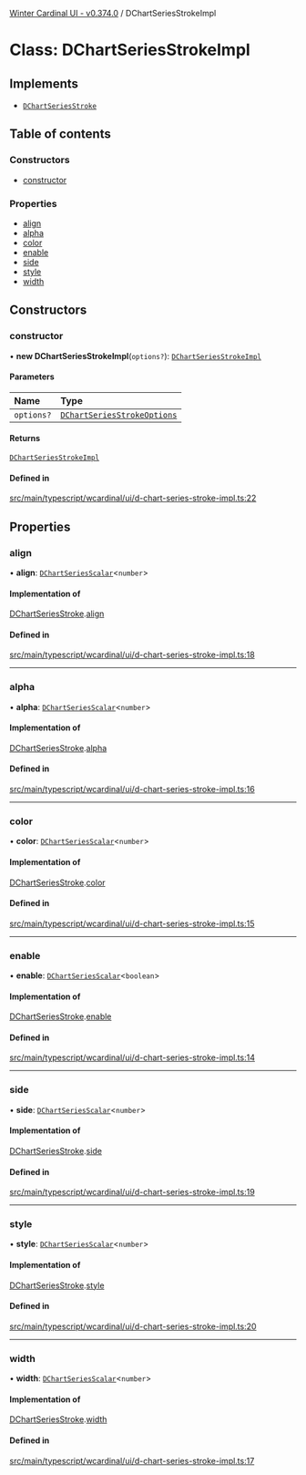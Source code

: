 [Winter Cardinal UI - v0.374.0](../index.md) / DChartSeriesStrokeImpl

# Class: DChartSeriesStrokeImpl

## Implements

- [`DChartSeriesStroke`](../interfaces/DChartSeriesStroke.md)

## Table of contents

### Constructors

- [constructor](DChartSeriesStrokeImpl.md#constructor)

### Properties

- [align](DChartSeriesStrokeImpl.md#align)
- [alpha](DChartSeriesStrokeImpl.md#alpha)
- [color](DChartSeriesStrokeImpl.md#color)
- [enable](DChartSeriesStrokeImpl.md#enable)
- [side](DChartSeriesStrokeImpl.md#side)
- [style](DChartSeriesStrokeImpl.md#style)
- [width](DChartSeriesStrokeImpl.md#width)

## Constructors

### constructor

• **new DChartSeriesStrokeImpl**(`options?`): [`DChartSeriesStrokeImpl`](DChartSeriesStrokeImpl.md)

#### Parameters

| Name | Type |
| :------ | :------ |
| `options?` | [`DChartSeriesStrokeOptions`](../interfaces/DChartSeriesStrokeOptions.md) |

#### Returns

[`DChartSeriesStrokeImpl`](DChartSeriesStrokeImpl.md)

#### Defined in

[src/main/typescript/wcardinal/ui/d-chart-series-stroke-impl.ts:22](https://github.com/winter-cardinal/winter-cardinal-ui/blob/v0.310.1/src/main/typescript/wcardinal/ui/d-chart-series-stroke-impl.ts#L22)

## Properties

### align

• **align**: [`DChartSeriesScalar`](../index.md#dchartseriesscalar)\<`number`\>

#### Implementation of

[DChartSeriesStroke](../interfaces/DChartSeriesStroke.md).[align](../interfaces/DChartSeriesStroke.md#align)

#### Defined in

[src/main/typescript/wcardinal/ui/d-chart-series-stroke-impl.ts:18](https://github.com/winter-cardinal/winter-cardinal-ui/blob/v0.310.1/src/main/typescript/wcardinal/ui/d-chart-series-stroke-impl.ts#L18)

___

### alpha

• **alpha**: [`DChartSeriesScalar`](../index.md#dchartseriesscalar)\<`number`\>

#### Implementation of

[DChartSeriesStroke](../interfaces/DChartSeriesStroke.md).[alpha](../interfaces/DChartSeriesStroke.md#alpha)

#### Defined in

[src/main/typescript/wcardinal/ui/d-chart-series-stroke-impl.ts:16](https://github.com/winter-cardinal/winter-cardinal-ui/blob/v0.310.1/src/main/typescript/wcardinal/ui/d-chart-series-stroke-impl.ts#L16)

___

### color

• **color**: [`DChartSeriesScalar`](../index.md#dchartseriesscalar)\<`number`\>

#### Implementation of

[DChartSeriesStroke](../interfaces/DChartSeriesStroke.md).[color](../interfaces/DChartSeriesStroke.md#color)

#### Defined in

[src/main/typescript/wcardinal/ui/d-chart-series-stroke-impl.ts:15](https://github.com/winter-cardinal/winter-cardinal-ui/blob/v0.310.1/src/main/typescript/wcardinal/ui/d-chart-series-stroke-impl.ts#L15)

___

### enable

• **enable**: [`DChartSeriesScalar`](../index.md#dchartseriesscalar)\<`boolean`\>

#### Implementation of

[DChartSeriesStroke](../interfaces/DChartSeriesStroke.md).[enable](../interfaces/DChartSeriesStroke.md#enable)

#### Defined in

[src/main/typescript/wcardinal/ui/d-chart-series-stroke-impl.ts:14](https://github.com/winter-cardinal/winter-cardinal-ui/blob/v0.310.1/src/main/typescript/wcardinal/ui/d-chart-series-stroke-impl.ts#L14)

___

### side

• **side**: [`DChartSeriesScalar`](../index.md#dchartseriesscalar)\<`number`\>

#### Implementation of

[DChartSeriesStroke](../interfaces/DChartSeriesStroke.md).[side](../interfaces/DChartSeriesStroke.md#side)

#### Defined in

[src/main/typescript/wcardinal/ui/d-chart-series-stroke-impl.ts:19](https://github.com/winter-cardinal/winter-cardinal-ui/blob/v0.310.1/src/main/typescript/wcardinal/ui/d-chart-series-stroke-impl.ts#L19)

___

### style

• **style**: [`DChartSeriesScalar`](../index.md#dchartseriesscalar)\<`number`\>

#### Implementation of

[DChartSeriesStroke](../interfaces/DChartSeriesStroke.md).[style](../interfaces/DChartSeriesStroke.md#style)

#### Defined in

[src/main/typescript/wcardinal/ui/d-chart-series-stroke-impl.ts:20](https://github.com/winter-cardinal/winter-cardinal-ui/blob/v0.310.1/src/main/typescript/wcardinal/ui/d-chart-series-stroke-impl.ts#L20)

___

### width

• **width**: [`DChartSeriesScalar`](../index.md#dchartseriesscalar)\<`number`\>

#### Implementation of

[DChartSeriesStroke](../interfaces/DChartSeriesStroke.md).[width](../interfaces/DChartSeriesStroke.md#width)

#### Defined in

[src/main/typescript/wcardinal/ui/d-chart-series-stroke-impl.ts:17](https://github.com/winter-cardinal/winter-cardinal-ui/blob/v0.310.1/src/main/typescript/wcardinal/ui/d-chart-series-stroke-impl.ts#L17)
